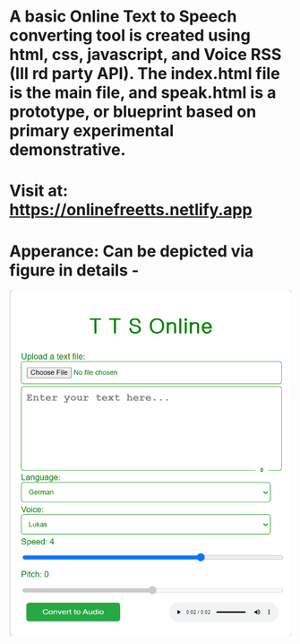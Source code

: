 # A basic Online Text to Speech converting tool is created using html, css, javascript, and Voice RSS (III rd party API). The index.html file is the main file, and speak.html is a prototype, or blueprint based on primary experimental demonstrative.
# Visit at: https://onlinefreetts.netlify.app
# Apperance: Can be depicted via figure in details -
![image](ttsfo.png)
